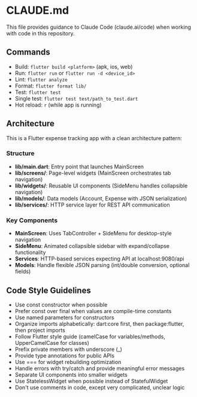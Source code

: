 # CLAUDE.md

This file provides guidance to Claude Code (claude.ai/code) when working with code in this repository.

## Commands
- Build: `flutter build <platform>` (apk, ios, web)
- Run: `flutter run` or `flutter run -d <device_id>`
- Lint: `flutter analyze`
- Format: `flutter format lib/`
- Test: `flutter test`
- Single test: `flutter test test/path_to_test.dart`
- Hot reload: `r` (while app is running)

## Architecture

This is a Flutter expense tracking app with a clean architecture pattern:

### Structure
- **lib/main.dart**: Entry point that launches MainScreen
- **lib/screens/**: Page-level widgets (MainScreen orchestrates tab navigation)
- **lib/widgets/**: Reusable UI components (SideMenu handles collapsible navigation)
- **lib/models/**: Data models (Account, Expense with JSON serialization)
- **lib/services/**: HTTP service layer for REST API communication

### Key Components
- **MainScreen**: Uses TabController + SideMenu for desktop-style navigation
- **SideMenu**: Animated collapsible sidebar with expand/collapse functionality
- **Services**: HTTP-based services expecting API at localhost:9080/api
- **Models**: Handle flexible JSON parsing (int/double conversion, optional fields)

## Code Style Guidelines
- Use const constructor when possible
- Prefer const over final when values are compile-time constants
- Use named parameters for constructors
- Organize imports alphabetically: dart:core first, then package:flutter, then project imports
- Follow Flutter style guide (camelCase for variables/methods, UpperCamelCase for classes)
- Prefix private members with underscore (_)
- Provide type annotations for public APIs
- Use === for widget rebuilding optimization
- Handle errors with try/catch and provide meaningful error messages
- Separate UI components into smaller widgets
- Use StatelessWidget when possible instead of StatefulWidget
- Don't use comments in code, except very complicated, unclear logic